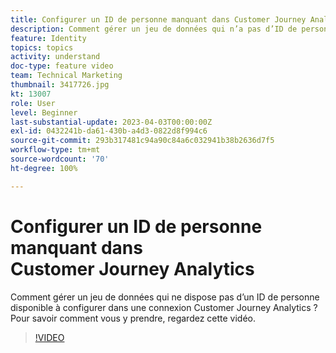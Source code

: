 ```yaml
---
title: Configurer un ID de personne manquant dans Customer Journey Analytics
description: Comment gérer un jeu de données qui n’a pas d’ID de personne disponible à configurer ? Pour savoir comment vous y prendre, regardez cette vidéo.
feature: Identity
topics: topics
activity: understand
doc-type: feature video
team: Technical Marketing
thumbnail: 3417726.jpg
kt: 13007
role: User
level: Beginner
last-substantial-update: 2023-04-03T00:00:00Z
exl-id: 0432241b-da61-430b-a4d3-0822d8f994c6
source-git-commit: 293b317481c94a90c84a6c032941b38b2636d7f5
workflow-type: tm+mt
source-wordcount: '70'
ht-degree: 100%

---
```


# Configurer un ID de personne manquant dans Customer Journey Analytics

Comment gérer un jeu de données qui ne dispose pas d’un ID de personne disponible à configurer dans une connexion Customer Journey Analytics ? Pour savoir comment vous y prendre, regardez cette vidéo.

>[!VIDEO](https://video.tv.adobe.com/v/3422073/?quality=12&learn=on&captions=fre_fr)
